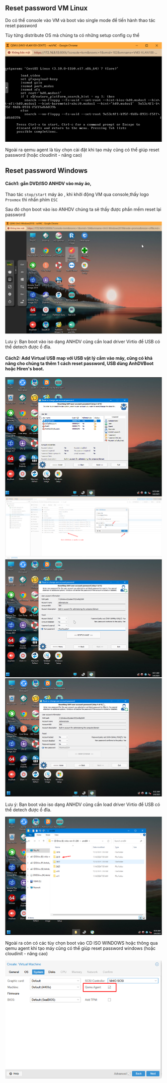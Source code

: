 ## Reset password VM Linux

Do có thể console vào VM và boot vào single mode để tiến hành thao tác reset password

Tùy từng distribute OS mà chúng ta có những setup config cụ thể

  <img src="proxmoximages/Screenshot_47.png">

Ngoài ra qemu agent là tùy chọn cài đặt khi tạo máy cũng có thể giúp reset password (hoặc cloudinit - nâng cao)

## Reset password Windows

#### Cách1: gắn DVD/ISO ANHDV vào máy ảo,

Thao tác ``stop/start`` máy ảo , khi khởi động VM qua console,thấy logo ``Proxmox`` thì nhấn phím ``ESC``

Sau đó chọn boot vào iso ANHDV chúng ta sẽ thấy được phần mềm reset lại password

  <img src="proxmoximages/Screenshot_59.png">

Lưu ý: Bạn boot vào iso dạng ANHDV cũng cần load driver Virtio để USB có thể detech được ổ đĩa.


#### Cách2: Add Virtual USB map với USB vật lý cắm vào máy, cũng có khả năng cho chúng ta thêm 1 cách reset password, USB dùng AnhDVBoot hoặc Hiren's boot.

  <img src="proxmoximages/Screenshot_66.png">

  <img src="proxmoximages/Screenshot_67.png">

  <img src="proxmoximages/Screenshot_68.png">

  <img src="proxmoximages/Screenshot_69.png">

Lưu ý: Bạn boot vào iso dạng ANHDV cũng cần load driver Virtio để USB có thể detech được ổ đĩa.

  <img src="proxmoximages/Screenshot_70.png">

Ngoài ra còn có các tùy chọn boot vào CD ISO WINDOWS hoặc thông qua qemu agent khi tạo máy cũng có thể giúp reset password windows (hoặc cloudinit - nâng cao)

  <img src="proxmoximages/Screenshot_71.png">